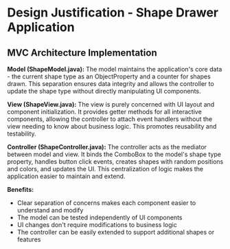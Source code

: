 # Design Justification - Shape Drawer Application

## MVC Architecture Implementation

**Model (ShapeModel.java):**
The model maintains the application's core data - the current shape type as an ObjectProperty<String> and a counter for shapes drawn. This separation ensures data integrity and allows the controller to update the shape type without directly manipulating UI components.

**View (ShapeView.java):**
The view is purely concerned with UI layout and component initialization. It provides getter methods for all interactive components, allowing the controller to attach event handlers without the view needing to know about business logic. This promotes reusability and testability.

**Controller (ShapeController.java):**
The controller acts as the mediator between model and view. It binds the ComboBox to the model's shape type property, handles button click events, creates shapes with random positions and colors, and updates the UI. This centralization of logic makes the application easier to maintain and extend.

**Benefits:**
- Clear separation of concerns makes each component easier to understand and modify
- The model can be tested independently of UI components
- UI changes don't require modifications to business logic
- The controller can be easily extended to support additional shapes or features
